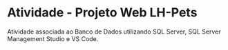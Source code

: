 
# Atividade  - Projeto Web LH-Pets

Atividade associada ao Banco de Dados utilizando SQL Server, SQL Server Management Studio e VS Code.

